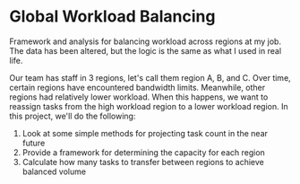 # Global Workload Balancing
Framework and analysis for balancing workload across regions at my job. The data has been altered, but the logic is the same as what I used in real life.

Our team has staff in 3 regions, let's call them region A, B, and C. Over time, certain regions have encountered bandwidth limits. Meanwhile, other regions had relatively lower workload. When this happens, we want to reassign tasks from the high workload region to a lower workload region. In this project, we'll do the following:
1. Look at some simple methods for projecting task count in the near future
2. Provide a framework for determining the capacity for each region
3. Calculate how many tasks to transfer between regions to achieve balanced volume

